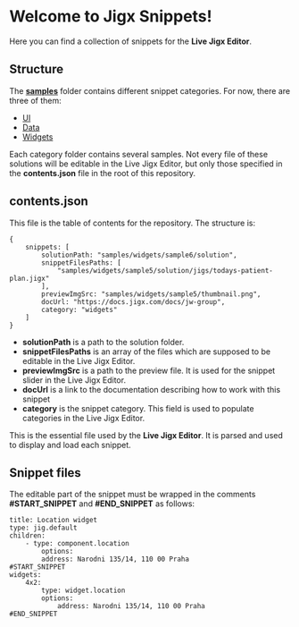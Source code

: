 # Welcome to Jigx Snippets!

Here you can find a collection of snippets for the **Live Jigx Editor**.

## Structure

The **[samples](https://github.com/jigx-com/jigx-snippets/tree/main/samples)** folder contains different snippet categories. For now, there are three of them:

- [UI](https://github.com/jigx-com/jigx-snippets/tree/main/samples/ui)
- [Data](https://github.com/jigx-com/jigx-snippets/tree/main/samples/data)
- [Widgets](https://github.com/jigx-com/jigx-snippets/tree/main/samples/widgets)

Each category folder contains several samples. Not every file of these solutions will be editable in the Live Jigx Editor, but only those specified in the **contents.json** file in the root of this repository.

## contents.json

This file is the table of contents for the repository. The structure is:

    {
        snippets: [
    	    solutionPath: "samples/widgets/sample6/solution",
    	    snippetFilesPaths: [
    		    "samples/widgets/sample5/solution/jigs/todays-patient-plan.jigx"
    	    ],
    	    previewImgSrc: "samples/widgets/sample5/thumbnail.png",
    	    docUrl: "https://docs.jigx.com/docs/jw-group",
    	    category: "widgets"
        ]
    }

- **solutionPath** is a path to the solution folder.
- **snippetFilesPaths** is an array of the files which are supposed to be editable in the Live Jigx Editor.
- **previewImgSrc** is a path to the preview file. It is used for the snippet slider in the Live Jigx Editor.
- **docUrl** is a link to the documentation describing how to work with this snippet
- **category** is the snippet category. This field is used to populate categories in the Live Jigx Editor.

This is the essential file used by the **Live Jigx Editor**. It is parsed and used to display and load each snippet.

## Snippet files

The editable part of the snippet must be wrapped in the comments **#START_SNIPPET** and **#END_SNIPPET** as follows:

    title: Location widget
    type: jig.default
    children:
        - type: component.location
    		options:
    	    address: Narodni 135/14, 110 00 Praha
    #START_SNIPPET
    widgets:
    	4x2:
    		type: widget.location
    		options:
    			address: Narodni 135/14, 110 00 Praha
    #END_SNIPPET
